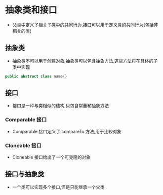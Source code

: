# 抽象类和接口

- 父类中定义了相关子类中的共同行为,接口可以用于定义类的共同行为(包括非相关的类)

## 抽象类

- 抽象类不可以用于创建对象,抽象类可以包含抽象方法,这些方法将在具体的子类中实现

```java
public abstract class name{}
```

## 接口

- 接口是一种与类相似的结构,只包含常量和抽象方法

### Comparable 接口

- Comparable 接口定义了 compareTo 方法,用于比较对象

### Cloneable 接口

- Cloneable 接口给出了一个可克隆的对象

## 接口与抽象类

- 一个类可以实现多个接口,但是只能继承一个父类
